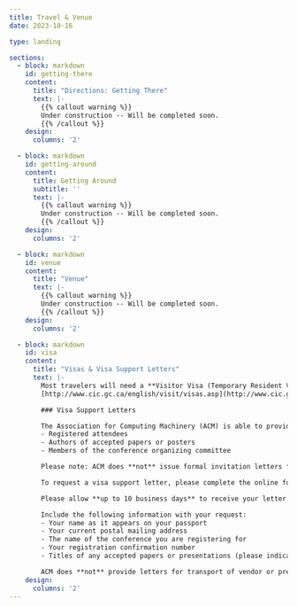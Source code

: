 ```yaml
---
title: Travel & Venue
date: 2023-10-16

type: landing

sections:
  - block: markdown
    id: getting-there
    content:
      title: "Directions: Getting There"
      text: |-
        {{% callout warning %}}
        Under construction -- Will be completed soon.
        {{% /callout %}}
    design:
      columns: '2'

  - block: markdown
    id: getting-around
    content:
      title: Getting Around
      subtitle: ''
      text: |-
        {{% callout warning %}}
        Under construction -- Will be completed soon.
        {{% /callout %}}
    design:
      columns: '2'

  - block: markdown
    id: venue
    content:
      title: "Venue"
      text: |-
        {{% callout warning %}}
        Under construction -- Will be completed soon.
        {{% /callout %}}
    design:
      columns: '2'

  - block: markdown
    id: visa
    content:
      title: "Visas & Visa Support Letters"
      text: |-
        Most travelers will need a **Visitor Visa (Temporary Resident Visa)** or an **Electronic Travel Authorization (eTA)** to enter Canada. Some may only need a valid passport. Use the Government of Canada’s official tool to determine what you need and apply online:  
        [http://www.cic.gc.ca/english/visit/visas.asp](http://www.cic.gc.ca/english/visit/visas.asp)

        ### Visa Support Letters

        The Association for Computing Machinery (ACM) is able to provide **visa support letters** to:
        - Registered attendees  
        - Authors of accepted papers or posters  
        - Members of the conference organizing committee  

        Please note: ACM does **not** issue formal invitation letters for visas to attend ACM-sponsored conferences.

        To request a visa support letter, please complete the online form at: [https://supportletters.acm.org/](https://supportletters.acm.org/)

        Please allow **up to 10 business days** to receive your letter. All requests are processed in the order they are received.

        Include the following information with your request:
        - Your name as it appears on your passport  
        - Your current postal mailing address  
        - The name of the conference you are registering for  
        - Your registration confirmation number  
        - Titles of any accepted papers or presentations (please indicate if you are the **sole author** or a **co-author**)  

        ACM does **not** provide letters for transport of vendor or presenter equipment. Such materials should be shipped to the conference facility with proper insurance.
    design:
      columns: '2'
---
```

